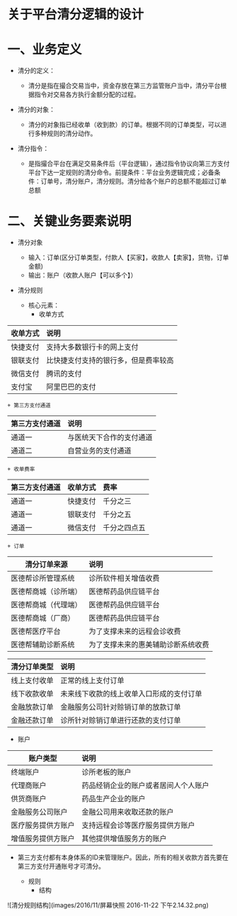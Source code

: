 # 关于平台清分逻辑的设计
# 一、业务定义
+ 清分的定义：
  - 清分是指在撮合交易当中，资金存放在第三方监管账户当中，清分平台根据指令对交易各方执行金额分配的过程。

+ 清分的对象：
  - 清分的对象指已经收单（收到款）的订单。根据不同的订单类型，可以进行多种规则的清分动作。

+ 清分指令：
  - 是指撮合平台在满足交易条件后（平台逻辑），通过指令协议向第三方支付平台下达一定规则的清分命令。前提条件：平台业务逻辑完成；必备条件：订单号，清分账户，清分规则。清分给各个账户的总额不能超过订单总额

# 二、关键业务要素说明
+ 清分对象
  + 输入：订单(区分订单类型，付款人【买家】，收款人【卖家】，货物，订单金额)
  + 输出：账户（收款人账户【可以多个】）

+ 清分规则
  + 核心元素：
    + 收单方式

|收单方式|说明|
|-------  |:-------------|
| 快捷支付 |  支持大多数银行卡的网上支付       |
| 银联支付 |  比快捷支付支持的银行多，但是费率较高       |
| 微信支付 |  腾讯的支付       |
| 支付宝 |  阿里巴巴的支付       |

    + 第三方支付通道

|第三方支付通道|说明|
|-------  |:-------------|
| 通道一 |  与医统天下合作的支付通道       |
| 通道二 |  自营业务的支付通道       |

    + 收单费率

|第三方支付通道|收单方式|费率|
|-------  |:-------------|:-------------|
| 通道一 |  快捷支付       | 千分之三|
| 通道一 |  银联支付       | 千分之五|
| 通道一 |  微信支付       | 千分之四点五|

    + 订单

|清分订单来源|说明|
|-------  |:-------------|
| 医德帮诊所管理系统 |  诊所软件相关增值收费       |
| 医德帮商城（诊所端）|  医德帮药品供应链平台       |
| 医德帮商城（代理端）|  医德帮药品供应链平台       |
| 医德帮商城（厂商）|  医德帮药品供应链平台       |
| 医德帮医疗平台     |  为了支撑未来的远程会诊收费  |
| 医德帮辅助诊断系统 |  为了支撑未来的惠美辅助诊断系统收费  |

|清分订单类型|说明|
|-------     |:------------- |
|线上支付收单  |正常的线上支付订单|
|线下收款收单  |未来线下收款的线上收单入口形成的支付订单|
|金融放款订单  |金融服务公司针对赊销订单的放款订单|
|金融还款订单  |诊所针对赊销订单进行还款的支付订单|


  + 账户

|账户类型|说明|
|-------     |:------------- |
|终端账户  |诊所老板的账户|
|代理商账户  |药品经销企业的账户或者居间人个人账户|
|供货商账户  |药品生产企业的账户|
|金融服务公司账户  |金融公司用来收取还款的账户|
|医疗服务提供方账户  |支持远程会诊等医疗服务提供方账户|
|增值服务提供方账户  |其他提供增值服务方的账户|

  - 第三方支付都有本身体系的ID来管理账户。因此，所有的相关收款方首先要在第三方支付开通账号才可清分。

    + 规则
      + 结构

![清分规则结构](images/2016/11/屏幕快照 2016-11-22 下午2.14.32.png)

